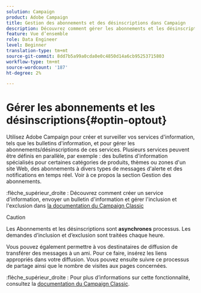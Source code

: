 ```yaml
---
solution: Campaign
product: Adobe Campaign
title: Gestion des abonnements et des désinscriptions dans Campaign
description: Découvrez comment gérer les abonnements et les désinscriptions dans Campaign v8
feature: Vue d’ensemble
role: Data Engineer
level: Beginner
translation-type: tm+mt
source-git-commit: 8dd7b5a99a0cda0e0c4850d14a6cb95253715803
workflow-type: tm+mt
source-wordcount: '187'
ht-degree: 2%

---
```


# Gérer les abonnements et les désinscriptions{#optin-optout}

Utilisez Adobe Campaign pour créer et surveiller vos services d&#39;information, tels que les bulletins d&#39;information, et pour gérer les abonnements/désinscriptions de ces services. Plusieurs services peuvent être définis en parallèle, par exemple : des bulletins d&#39;information spécialisés pour certaines catégories de produits, thèmes ou zones d&#39;un site Web, des abonnements à divers types de messages d&#39;alerte et des notifications en temps réel. Voir à ce propos la section Gestion des abonnements.

:flèche_supérieur_droite : Découvrez comment créer un service d&#39;information, envoyer un bulletin d&#39;information et gérer l&#39;inclusion et l&#39;exclusion dans [la documentation du Campaign Classic](https://experienceleague.adobe.com/docs/campaign-classic/using/sending-messages/subscriptions-and-referrals/managing-subscriptions.html)

>[!CAUTION]
>
>Les Abonnements et les désinscriptions sont **asynchrones** processus. Les demandes d’inclusion et d’exclusion sont traitées chaque heure.

Vous pouvez également permettre à vos destinataires de diffusion de transférer des messages à un ami. Pour ce faire, insérez les liens appropriés dans votre diffusion. Vous pouvez ensuite suivre ce processus de partage ainsi que le nombre de visites aux pages concernées.

:flèche_supérieur_droite : Pour plus d’informations sur cette fonctionnalité, consultez la [documentation du Campaign Classic](https://experienceleague.adobe.com/docs/campaign-classic/using/sending-messages/subscriptions-and-referrals/viral-and-social-marketing.html?lang=en#viral-marketing--forward-to-a-friend).